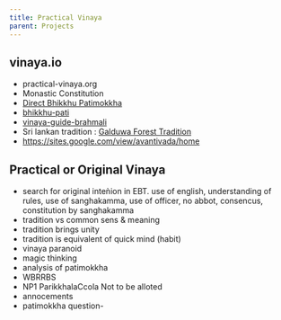 ```yaml
---
title: Practical Vinaya
parent: Projects
---
```


## vinaya.io
  - practical-vinaya.org
  - Monastic Constitution
  - [Direct Bhikkhu Patimokkha](https://docs.google.com/document/d/1i97q5mrYU0PaO6t0WNWwRRYgit_uYrT3B3YZdsPnbSw/edit)
  - [bhikkhu-pati](https://www.dhammatalks.org/vinaya/bhikkhu-pati.html#intro)
  - [vinaya-guide-brahmali](https://suttacentral.net/vinaya-guide-brahmali?lang=en#item4)
  - Sri lankan tradition : [Galduwa Forest Tradition](https://en.wikipedia.org/wiki/Sri_Kalyani_Yogasrama_Samstha)
  - https://sites.google.com/view/avantivada/home

## Practical or Original Vinaya

- search for original inteǹion in EBT. use of english, understanding of rules, use of sanghakamma, use of officer, no abbot, consencus, constitution by sanghakamma
- tradition vs common sens & meaning
- tradition brings unity
- tradition is equivalent of quick mind (habit)
- vinaya paranoid
- magic thinking
- analysis of patimokkha
- WBRRBS
- NP1 ParikkhalaCcola Not to be alloted
- annocements
- patimokkha question- 
